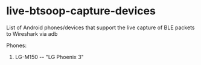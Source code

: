# live-btsoop-capture-devices
List of Android phones/devices that support the live capture of BLE packets to Wireshark via adb


Phones:

1. LG-M150 -- "LG Phoenix 3"
